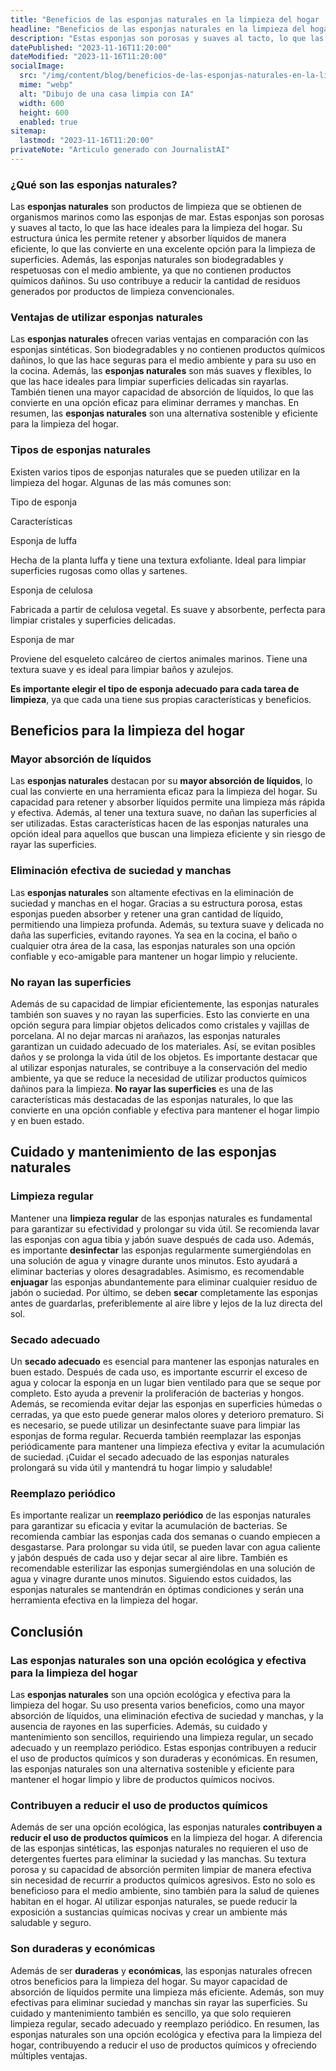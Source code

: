 ```yaml
---
title: "Beneficios de las esponjas naturales en la limpieza del hogar | Esponja.es"
headline: "Beneficios de las esponjas naturales en la limpieza del hogar"
description: "Estas esponjas son porosas y suaves al tacto, lo que las hace ideales para la limpieza del hogar."
datePublished: "2023-11-16T11:20:00"
dateModified: "2023-11-16T11:20:00"
socialImage:
  src: "/img/content/blog/beneficios-de-las-esponjas-naturales-en-la-limpieza-del-hogar.webp"
  mime: "webp"
  alt: "Dibujo de una casa limpia con IA"
  width: 600
  height: 600
  enabled: true
sitemap:
  lastmod: "2023-11-16T11:20:00"
privateNote: "Articulo generado con JournalistAI"
---
```


### ¿Qué son las esponjas naturales?

Las **esponjas naturales** son productos de limpieza que se obtienen de organismos marinos como las esponjas de mar. Estas esponjas son porosas y suaves al tacto, lo que las hace ideales para la limpieza del hogar. Su estructura única les permite retener y absorber líquidos de manera eficiente, lo que las convierte en una excelente opción para la limpieza de superficies. Además, las esponjas naturales son biodegradables y respetuosas con el medio ambiente, ya que no contienen productos químicos dañinos. Su uso contribuye a reducir la cantidad de residuos generados por productos de limpieza convencionales.

### Ventajas de utilizar esponjas naturales

Las **esponjas naturales** ofrecen varias ventajas en comparación con las esponjas sintéticas. Son biodegradables y no contienen productos químicos dañinos, lo que las hace seguras para el medio ambiente y para su uso en la cocina. Además, las **esponjas naturales** son más suaves y flexibles, lo que las hace ideales para limpiar superficies delicadas sin rayarlas. También tienen una mayor capacidad de absorción de líquidos, lo que las convierte en una opción eficaz para eliminar derrames y manchas. En resumen, las **esponjas naturales** son una alternativa sostenible y eficiente para la limpieza del hogar.

### Tipos de esponjas naturales

Existen varios tipos de esponjas naturales que se pueden utilizar en la limpieza del hogar. Algunas de las más comunes son:

Tipo de esponja

Características

Esponja de luffa

Hecha de la planta luffa y tiene una textura exfoliante. Ideal para limpiar superficies rugosas como ollas y sartenes.

Esponja de celulosa

Fabricada a partir de celulosa vegetal. Es suave y absorbente, perfecta para limpiar cristales y superficies delicadas.

Esponja de mar

Proviene del esqueleto calcáreo de ciertos animales marinos. Tiene una textura suave y es ideal para limpiar baños y azulejos.

**Es importante elegir el tipo de esponja adecuado para cada tarea de limpieza**, ya que cada una tiene sus propias características y beneficios.

## Beneficios para la limpieza del hogar

### Mayor absorción de líquidos

Las **esponjas naturales** destacan por su **mayor absorción de líquidos**, lo cual las convierte en una herramienta eficaz para la limpieza del hogar. Su capacidad para retener y absorber líquidos permite una limpieza más rápida y efectiva. Además, al tener una textura suave, no dañan las superficies al ser utilizadas. Estas características hacen de las esponjas naturales una opción ideal para aquellos que buscan una limpieza eficiente y sin riesgo de rayar las superficies.

### Eliminación efectiva de suciedad y manchas

Las **esponjas naturales** son altamente efectivas en la eliminación de suciedad y manchas en el hogar. Gracias a su estructura porosa, estas esponjas pueden absorber y retener una gran cantidad de líquido, permitiendo una limpieza profunda. Además, su textura suave y delicada no daña las superficies, evitando rayones. Ya sea en la cocina, el baño o cualquier otra área de la casa, las esponjas naturales son una opción confiable y eco-amigable para mantener un hogar limpio y reluciente.

### No rayan las superficies

Además de su capacidad de limpiar eficientemente, las esponjas naturales también son suaves y no rayan las superficies. Esto las convierte en una opción segura para limpiar objetos delicados como cristales y vajillas de porcelana. Al no dejar marcas ni arañazos, las esponjas naturales garantizan un cuidado adecuado de los materiales. Así, se evitan posibles daños y se prolonga la vida útil de los objetos. Es importante destacar que al utilizar esponjas naturales, se contribuye a la conservación del medio ambiente, ya que se reduce la necesidad de utilizar productos químicos dañinos para la limpieza. **No rayar las superficies** es una de las características más destacadas de las esponjas naturales, lo que las convierte en una opción confiable y efectiva para mantener el hogar limpio y en buen estado.

## Cuidado y mantenimiento de las esponjas naturales

### Limpieza regular

Mantener una **limpieza regular** de las esponjas naturales es fundamental para garantizar su efectividad y prolongar su vida útil. Se recomienda lavar las esponjas con agua tibia y jabón suave después de cada uso. Además, es importante **desinfectar** las esponjas regularmente sumergiéndolas en una solución de agua y vinagre durante unos minutos. Esto ayudará a eliminar bacterias y olores desagradables. Asimismo, es recomendable **enjuagar** las esponjas abundantemente para eliminar cualquier residuo de jabón o suciedad. Por último, se deben **secar** completamente las esponjas antes de guardarlas, preferiblemente al aire libre y lejos de la luz directa del sol.

### Secado adecuado

Un **secado adecuado** es esencial para mantener las esponjas naturales en buen estado. Después de cada uso, es importante escurrir el exceso de agua y colocar la esponja en un lugar bien ventilado para que se seque por completo. Esto ayuda a prevenir la proliferación de bacterias y hongos. Además, se recomienda evitar dejar las esponjas en superficies húmedas o cerradas, ya que esto puede generar malos olores y deterioro prematuro. Si es necesario, se puede utilizar un desinfectante suave para limpiar las esponjas de forma regular. Recuerda también reemplazar las esponjas periódicamente para mantener una limpieza efectiva y evitar la acumulación de suciedad. ¡Cuidar el secado adecuado de las esponjas naturales prolongará su vida útil y mantendrá tu hogar limpio y saludable!

### Reemplazo periódico

Es importante realizar un **reemplazo periódico** de las esponjas naturales para garantizar su eficacia y evitar la acumulación de bacterias. Se recomienda cambiar las esponjas cada dos semanas o cuando empiecen a desgastarse. Para prolongar su vida útil, se pueden lavar con agua caliente y jabón después de cada uso y dejar secar al aire libre. También es recomendable esterilizar las esponjas sumergiéndolas en una solución de agua y vinagre durante unos minutos. Siguiendo estos cuidados, las esponjas naturales se mantendrán en óptimas condiciones y serán una herramienta efectiva en la limpieza del hogar.

## Conclusión

### Las esponjas naturales son una opción ecológica y efectiva para la limpieza del hogar

Las **esponjas naturales** son una opción ecológica y efectiva para la limpieza del hogar. Su uso presenta varios beneficios, como una mayor absorción de líquidos, una eliminación efectiva de suciedad y manchas, y la ausencia de rayones en las superficies. Además, su cuidado y mantenimiento son sencillos, requiriendo una limpieza regular, un secado adecuado y un reemplazo periódico. Estas esponjas contribuyen a reducir el uso de productos químicos y son duraderas y económicas. En resumen, las esponjas naturales son una alternativa sostenible y eficiente para mantener el hogar limpio y libre de productos químicos nocivos.

### Contribuyen a reducir el uso de productos químicos

Además de ser una opción ecológica, las esponjas naturales **contribuyen a reducir el uso de productos químicos** en la limpieza del hogar. A diferencia de las esponjas sintéticas, las esponjas naturales no requieren el uso de detergentes fuertes para eliminar la suciedad y las manchas. Su textura porosa y su capacidad de absorción permiten limpiar de manera efectiva sin necesidad de recurrir a productos químicos agresivos. Esto no solo es beneficioso para el medio ambiente, sino también para la salud de quienes habitan en el hogar. Al utilizar esponjas naturales, se puede reducir la exposición a sustancias químicas nocivas y crear un ambiente más saludable y seguro.

### Son duraderas y económicas

Además de ser **duraderas** y **económicas**, las esponjas naturales ofrecen otros beneficios para la limpieza del hogar. Su mayor capacidad de absorción de líquidos permite una limpieza más eficiente. Además, son muy efectivas para eliminar suciedad y manchas sin rayar las superficies. Su cuidado y mantenimiento también es sencillo, ya que solo requieren limpieza regular, secado adecuado y reemplazo periódico. En resumen, las esponjas naturales son una opción ecológica y efectiva para la limpieza del hogar, contribuyendo a reducir el uso de productos químicos y ofreciendo múltiples ventajas.
